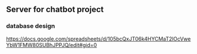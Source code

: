 ## Server for chatbot project

### database design

https://docs.google.com/spreadsheets/d/105bcQxJT06k4HYCMaT2lOcVweYbW1FMW80SUBhJPPJQ/edit#gid=0
